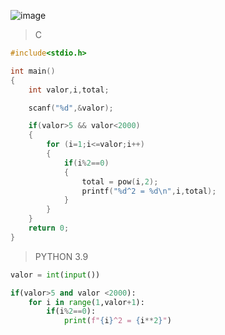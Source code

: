 ![image](https://github.com/lufffe/Beecrowd/assets/90646635/18585433-7cd5-4f3e-a162-d0165ca14f36)


>C
```C
#include<stdio.h>

int main()
{
	int valor,i,total;

	scanf("%d",&valor);

	if(valor>5 && valor<2000)
	{
		for (i=1;i<=valor;i++)
		{
			if(i%2==0)
			{
				total = pow(i,2);
				printf("%d^2 = %d\n",i,total);
			}
		}
	}
	return 0;
}
```

>PYTHON 3.9 
```Python 3.9
valor = int(input())

if(valor>5 and valor <2000):
	for i in range(1,valor+1):
		if(i%2==0):
			print(f"{i}^2 = {i**2}")
```

